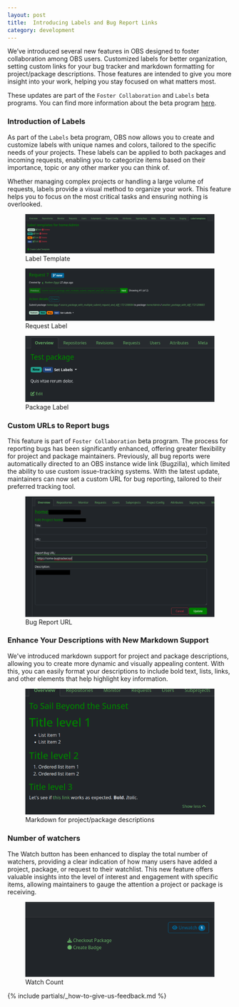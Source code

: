 ```yaml
---
layout: post
title:  Introducing Labels and Bug Report Links
category: development
---
```


We’ve introduced several new features in OBS designed to foster collaboration among OBS users. Customized labels for better organization, setting custom links for your bug
tracker and markdown formatting for project/package descriptions. Those features are intended to give you more insight into your work, helping you stay focused on what matters most.

These updates are part of the `Foster Collaboration` and `Labels` beta programs. You can find more information about the beta program [here](/2018/10/04/the-beta-program/).

### Introduction of Labels

As part of the `Labels` beta program, OBS now allows you to create and customize labels with unique names and colors, tailored to the specific needs of your projects.
These labels can be applied to both packages and incoming requests, enabling you to categorize items based on their importance, topic or any other marker you can think of.

Whether managing complex projects or handling a large volume of requests, labels provide a visual method to organize your work. This feature helps you to focus on the most critical
tasks and ensuring nothing is overlooked.

<figure>
  <img src="/images/posts/2024-08-14/screenshot-label-template.png" alt="Screenshot of the new requests page" />
  <figcaption>Label Template</figcaption>
</figure>


<figure>
  <img src="/images/posts/2024-08-14/screenshot-request-label.png" alt="Screenshot of the new requests page" />
  <figcaption>Request Label</figcaption>
</figure>


<figure>
  <img src="/images/posts/2024-08-14/screenshot-package-label.png" alt="Screenshot of the new requests page" />
  <figcaption>Package Label</figcaption>
</figure>

### Custom URLs to Report bugs

This feature is part of `Foster Collaboration` beta program. The process for reporting bugs has been significantly enhanced, offering greater flexibility for project and package maintainers.
Previously, all bug reports were automatically directed to an OBS instance wide link (Bugzilla), which limited the ability to use custom issue-tracking systems.
With the latest update, maintainers can now set a custom URL for bug reporting, tailored to their preferred tracking tool.

<figure>
  <img src="/images/posts/2024-08-14/screenshot-bug-report.png" alt="Screenshot of the new requests page" />
  <figcaption>Bug Report URL</figcaption>
</figure>

### Enhance Your Descriptions with New Markdown Support

We've introduced markdown support for project and package descriptions, allowing you to create more dynamic and visually appealing content. With this, you can
easily format your descriptions to include bold text, lists, links, and other elements that help highlight key information.

<figure>
  <img src="/images/posts/2024-08-14/markdown-support.png" alt="Screenshot of the new requests page" />
  <figcaption>Markdown for project/package descriptions</figcaption>
</figure>

### Number of watchers

The Watch button has been enhanced to display the total number of watchers, providing a clear indication of how many users have added a project, package, or request
to their watchlist. This new feature offers valuable insights into the level of interest and engagement with specific items, allowing maintainers to gauge the attention a
project or package is receiving.

<figure>
  <img src="/images/posts/2024-08-14/watch-count.png" alt="Screenshot of the new requests page" />
  <figcaption>Watch Count</figcaption>
</figure>

{% include partials/_how-to-give-us-feedback.md %}

